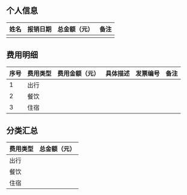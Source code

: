 ## 个人信息
| 姓名  | 报销日期 | 总金额（元） | 备注  |
| --- | ---- | ------ | --- |
|     |      |        |     |


## 费用明细
| 序号  | 费用类型 | 费用金额（元） | 具体描述 | 发票编号 | 备注  |
| --- | ---- | ------- | ---- | ---- | --- |
| 1   | 出行   |         |      |      |     |
| 2   | 餐饮   |         |      |      |     |
| 3   | 住宿   |         |      |      |     |

## 分类汇总
| 费用类型 | 总金额（元） |
| ---- | ------ |
| 出行   |        |
| 餐饮   |        |
| 住宿   |        |
